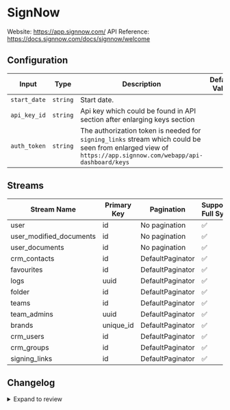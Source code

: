 # SignNow
Website: https://app.signnow.com/
API Reference: https://docs.signnow.com/docs/signnow/welcome

## Configuration

| Input | Type | Description | Default Value |
|-------|------|-------------|---------------|
| `start_date` | `string` | Start date.  |  |
| `api_key_id` | `string` | Api key which could be found in API section after enlarging keys section  |  |
| `auth_token` | `string` | The authorization token is needed for `signing_links` stream which could be seen from enlarged view of `https://app.signnow.com/webapp/api-dashboard/keys`  |  |

## Streams
| Stream Name | Primary Key | Pagination | Supports Full Sync | Supports Incremental |
|-------------|-------------|------------|---------------------|----------------------|
| user | id | No pagination | ✅ |  ✅  |
| user_modified_documents | id | No pagination | ✅ |  ✅  |
| user_documents | id | No pagination | ✅ |  ✅  |
| crm_contacts | id | DefaultPaginator | ✅ |  ✅  |
| favourites | id | DefaultPaginator | ✅ |  ❌  |
| logs | uuid | DefaultPaginator | ✅ |  ✅  |
| folder | id | DefaultPaginator | ✅ |  ✅  |
| teams | id | DefaultPaginator | ✅ |  ✅  |
| team_admins | uuid | DefaultPaginator | ✅ |  ✅  |
| brands | unique_id | DefaultPaginator | ✅ |  ❌  |
| crm_users | id | DefaultPaginator | ✅ |  ❌  |
| crm_groups | id | DefaultPaginator | ✅ |  ✅  |
| signing_links | id | DefaultPaginator | ✅ |  ✅  |

## Changelog

<details>
  <summary>Expand to review</summary>

| Version          | Date              | Pull Request | Subject        |
|------------------|-------------------|--------------|----------------|
| 0.0.16 | 2025-08-09 | [64816](https://github.com/airbytehq/airbyte/pull/64816) | Update dependencies |
| 0.0.15 | 2025-08-02 | [64463](https://github.com/airbytehq/airbyte/pull/64463) | Update dependencies |
| 0.0.14 | 2025-07-26 | [64008](https://github.com/airbytehq/airbyte/pull/64008) | Update dependencies |
| 0.0.13 | 2025-07-12 | [63064](https://github.com/airbytehq/airbyte/pull/63064) | Update dependencies |
| 0.0.12 | 2025-07-05 | [62744](https://github.com/airbytehq/airbyte/pull/62744) | Update dependencies |
| 0.0.11 | 2025-06-28 | [62273](https://github.com/airbytehq/airbyte/pull/62273) | Update dependencies |
| 0.0.10 | 2025-06-21 | [61802](https://github.com/airbytehq/airbyte/pull/61802) | Update dependencies |
| 0.0.9 | 2025-06-14 | [61619](https://github.com/airbytehq/airbyte/pull/61619) | Update dependencies |
| 0.0.8 | 2025-05-24 | [60524](https://github.com/airbytehq/airbyte/pull/60524) | Update dependencies |
| 0.0.7 | 2025-05-10 | [60056](https://github.com/airbytehq/airbyte/pull/60056) | Update dependencies |
| 0.0.6 | 2025-05-04 | [59603](https://github.com/airbytehq/airbyte/pull/59603) | Update dependencies |
| 0.0.5 | 2025-04-27 | [59012](https://github.com/airbytehq/airbyte/pull/59012) | Update dependencies |
| 0.0.4 | 2025-04-19 | [58433](https://github.com/airbytehq/airbyte/pull/58433) | Update dependencies |
| 0.0.3 | 2025-04-12 | [58000](https://github.com/airbytehq/airbyte/pull/58000) | Update dependencies |
| 0.0.2 | 2025-04-05 | [57430](https://github.com/airbytehq/airbyte/pull/57430) | Update dependencies |
| 0.0.1 | 2025-04-02 | [56977](https://github.com/airbytehq/airbyte/pull/56977) | Initial release by [@btkcodedev](https://github.com/btkcodedev) via Connector Builder |

</details>
